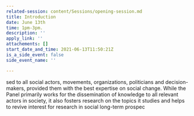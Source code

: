 ```yaml
---
related-session: content/Sessions/opening-session.md
title: Introduction
date: June 13th
time: 1pm-3pm.
description: ''
apply_link: ''
attachements: []
start_date_and_time: 2021-06-13T11:50:21Z
is_a_side_event: false
side_event_name: ''

---
```

sed to all social actors, movements, organizations, politicians and decision-makers, provided them with the best expertise on social change. While the Panel primarily works for the dissemination of knowledge to all relevant actors in society, it also fosters research on the topics it studies and helps to revive interest for research in social long-term prospec